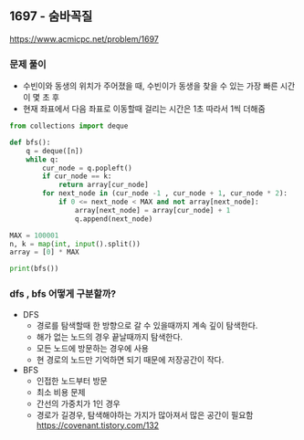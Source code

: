 ## 1697 - 숨바꼭질
https://www.acmicpc.net/problem/1697

### 문제 풀이
- 수빈이와 동생의 위치가 주어졌을 때, 수빈이가 동생을 찾을 수 있는 가장 빠른 시간이 몇 초 후
- 현재 좌표에서 다음 좌표로 이동할때 걸리는 시간은 1초 따라서 1씩 더해줌

```python 
from collections import deque

def bfs():
    q = deque([n])
    while q:
        cur_node = q.popleft()
        if cur_node == k:
            return array[cur_node]
        for next_node in (cur_node -1 , cur_node + 1, cur_node * 2):
            if 0 <= next_node < MAX and not array[next_node]:
                array[next_node] = array[cur_node] + 1
                q.append(next_node)

MAX = 100001
n, k = map(int, input().split())
array = [0] * MAX

print(bfs())
```

### dfs , bfs 어떻게 구분할까?
- DFS 
    - 경로를 탐색할때 한 방향으로 갈 수 있을때까지 계속 깊이 탐색한다.
    - 해가 없는 노드의 경우 끝날때까지 탐색한다. 
    - 모든 노드에 방문하는 경우에 사용
    - 현 경로의 노드만 기억하면 되기 때문에 저장공간이 작다.
- BFS
    - 인접한 노드부터 방문
    - 최소 비용 문제 
    - 간선의 가중치가 1인 경우
    - 경로가 길경우, 탐색해야하는 가지가 많아져서 많은 공간이 필요함
https://covenant.tistory.com/132